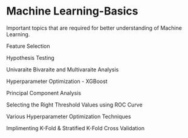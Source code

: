 # Machine Learning-Basics

Important topics that are required for better understanding of Machine Learning.

Feature Selection

Hypothesis Testing

Univaraite Bivaraite and Multivaraite Analysis

Hyperparameter Optimization - XGBoost

Principal Component Analysis

Selecting the Right Threshold Values using ROC Curve

Various Hyperparameter Optimization Techniques

Implimenting K-Fold & Stratified K-Fold Cross Validation
